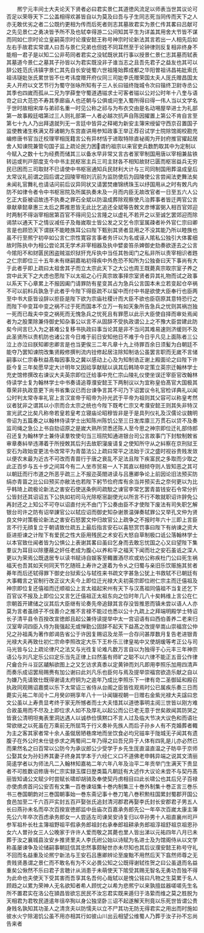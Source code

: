 <!-- { "loadSidebar": true } -->
　　熈宁元丰间士大夫论天下贤者必曰君实景仁其道徳风流足以师表当世其议论可否足以荣辱天下二公盖相得欢甚皆自以为莫及曰吾与子生同志死当同传而天下之人亦无敢优劣之者二公既约更相为传而后死者则志其墓故君实为景仁传其畧曰吕献可之先见景仁之勇决皆予所不及也轼幸得游二公间知其平生为详盖其用舍大节皆不谋而同如仁宗时论立皇嗣英宗时论濮安懿王称号神宗时论新法其言若出一人相先后如左右手故君实常谓人曰吾与景仁兄弟也但姓不同耳然至于论钟律则反复相非终身不能相一君子是以知二公非苟同者君实之没轼既状其行事以授景仁景仁志其墓而轼表其墓道今景仁之墓其子孙皆以为君实既没非子谁当志之且吾先君子之益友也其可以辞公姓范氏讳镇字景仁其先自长安徙蜀六世祖隆始葬成都之华阳曽祖讳昌祐妣索氏祖讳璲妣张氏累世皆不仕考讳度赠开府仪同三司妣李氏赠荣国太夫人厐氏赠昌国太夫人开府以文艺节行为蜀守张咏所知有子三人长曰镃终陇城令次曰锴终卫尉寺丞公其季也四嵗而孤从二兄为学薛奎守蜀道遇镃求士可客者镃以公对公时年十八奎与语竒之曰大范恐不寿其季廊庙人也还朝与公俱或问奎入蜀所得曰得一伟人当以文学名于世时故相宋庠与弟祁名重一时见公称之祁与为布衣交由是名动埸屋举进士为礼部第一故事殿廷唱第过三人则礼部第一人者必越次抗声自陈因擢置上第公不肯自言至第七十九人乃出拜退就列无一言廷中皆异之释褐为新安主簿宋绶留守西京召置国子监使教诸生秩满又荐诸朝为东宫直讲用参知政事王举正荐召试学士院除馆阁校勘充编修唐书官当迁校理宰相厐籍言公有异材恬于进取特除直袐阁为开封府推官擢起居舍人知谏院兼管句国子监上疏论民力困谓约祖宗以来官吏兵数酌取其中为定制以今赋入之数十七为经费而储其三以备水早非常又言古者冡宰制国用唐以宰相兼盐铁转运或判戸部度支今中书主民枢宻主兵三司主财各不相知故财已匮而枢宻益兵无穷民已困而三司取财不巳请使中书枢宻通知兵民财利大计与三司同制国用葬温成皇后太常议礼前谓之园后谓之园陵宰相刘沆前为监防使后为园陵使公言尝闻法吏舞法矣未闻礼官舞礼也请诘问前后议异同状又请罢焚瘗锦绣珠玉以纾国用从之时有敇凡内防不如律令者令中书枢宻院及所属执奏未及一月而内臣无故改官者一日至五六人公乞正大臣被诏故违不执奏之罪石全斌以防温成葬除观察使凡治葬事者皆迁两官公言章献章懿章惠三太后之葬推恩皆无此比乞追还全斌等告敇文彦愽富弼入相百官郊迎时两制不得诣宰相居第百官不得间见公言隆之以虚礼不若开之以至诚乞罢郊迎而除谒禁以通天下之情议减任子及毎嵗取士皆公发之又乞令宗室属疎者补外官仁宗曰卿言是也顾恐天下谓朕不能睦族耳公曰陛下甄别其贤者显用之不没其能乃所以睦族也虽不行至熈宁初卒如公言仁宗性寛容言事者务讦以为名或诬人隂私公独引大体畧细故时陈执中为相公尝论其无学术非宰相器及执中嬖妾笞杀婢御史劾奏欲逐去之公言今隂阳不和财匮民困盗贼滋炽狱犴充斥执中当任其咎闺门之私非所以责宰相识者韪之仁宗即位三十五年未有继嗣嘉祐初得疾中外危恐不知所为公独奋曰天下事尚有大于此者乎即上疏曰太祖舍其子而立太宗此天下之大公也周王既薨真宗取宗室子养之宫中此天下之大虑也愿陛下以太祖之心行真宗故事择宗室贤者异其礼物而试之政事以系天下心章累上不报因阖门请罪防有星变其占为急兵公言国本未立若变起仓卒祸不可以前料兵孰急于此者乎今陛下得臣疏不以留中而付中书是欲使大臣奉行也臣两至中书大臣皆设辞以拒臣是陛下欲为宗庙社稷计而大臣不欲也臣窃原其意特恐行之而陛下中变耳中变之祸不过于死而国本不立万一有如天象所告急兵之忧则其祸岂独一死而已哉夫中变之祸死而无愧急兵之忧死且有罪愿以此示大臣使自择而审处焉闻者为之股栗除兼侍御史知杂事公以言不从固辞不受执政谓公上之不豫大臣尝建此防矣今间言巳入为之甚难公复移书执政曰事当论其是非不当问其难易速则济缓则不及此圣贤所以贵机防也诸公言今日难于前日安知他日不难于今日乎凡见上面陈者三公泣上亦泣曰朕知卿忠卿言是也当更俟三二年凡章十九上待罪百余日须髪为白朝廷不能夺乃罢知谏院改集贤殿修撰判流内铨修起居注除知制诰公虽罢言职而无嵗不言储嗣事以仁宗春秋益髙每因事及之冀以感动上心及为知制诰正谢上殿面论之曰陛下许臣今复三年矣愿早定大计明年又因祫享献赋以讽其后韩琦卒定策立英宗迁翰林学士充史馆修撰改右谏议大夫英宗即位迁给事中充仁宗山陵礼仪使坐误迁宰臣官改翰林侍读学士复为翰林学士中书奏请追尊濮安懿王下两制议以为宜称皇伯髙官大国极其尊荣非执政意更下尚书省集议已而台谏争言其不可乃下诏罢议令礼官检详典礼以闻公时判太常寺率礼官上言汉宣帝于昭帝为孙光武于平帝为祖则其父容可以称皇考然议者犹非之谓其以小宗而合太宗之统也今陛下既考仁宗又考濮安懿王则其失非特汉宣光武之比矣凡称帝若皇若皇考立寝庙论昭穆皆非是于是具列仪礼及汉儒论议魏明帝诏为五篇奏之以翰林侍读学士出知陈州陈饥公至三日发库廪三万贯石以贷不及奏监司绳之急公上书自劾诏原之是嵗大熟所贷悉还陈人至今思之神宗即位迁礼部侍郎召还复为翰林学士兼侍读羣牧使句当三班院知通进银台司公言故事门下封駮制敇省审章奏紏举违滞着于所授敇其后刋去故职寖废请复之使知所守从之紏察在京刑狱王安石为政始变更法令改常平为青苗法公上疏曰常平之法始于汉之盛时视谷贵贱发敛以便农末最为近古不可改而青苗行于唐之衰乱不足法且陛下疾富民之多取而少取之此正百步与五十步之间耳今有二人坐市贸易一人下其直以相倾夺则人皆知恶之其可以朝廷而行市道之所恶乎疏三上不报迩英閤进读与吕惠卿争论上前因论旧法预买防绢亦青苗之比公曰预买亦敝法也若陛下躬节俭府库有余当并预买去之奈何更以为比乎韩琦上疏极论新法之害安石使送条例司疏駮之谏官李常乞罢青苗钱安石令常分折公皆封还其诏诏五下公执如初司马光除枢宻副使光以所言不行不敢就职诏许辞免公再封还之上知公不可夺以诏直付光不由门下公奏由臣不才使陛下废法有司失职乞解银台司许之防有诏举諌官公以轼应诏而御史知杂谢景温弹奏轼罪公又举孔文仲为贤良文仲对策极论新法之害安石怒罢文仲归故官公上疏争之不报时年六十三即上言臣言不行无顔复立于朝请致仕疏五上最后指言安石以喜怒赏罚事曰陛下有纳谏之资大臣进拒谏之计陛下有爱民之性大臣用残民之术安石大怒自草制极口诋公落翰林学士以本官致仕闻者皆为公惧公上表谢其畧曰虽曰乞身而去敢忘忧国之心又曰望陛下集羣议为耳目以除壅蔽之奸任老成为腹心以养和平之福天下闻而壮之安石虽诋之深人更以为荣焉公既退居专以读书赋诗自娱客至輙置酒尽欢或劝公称疾杜门公曰死生祸福天也吾其如天何同天节乞随班上寿许之遂着为令乆之归蜀与亲旧乐饮赈施其贫者朞年而后还轼得罪下御史台狱索公与轼徃来书疏文字甚急公犹上书救轼不已朝廷有大事輙言之官制行改正议大夫今上即位迁光禄大夫初英宗即位祔仁宗主而迁僖祖及神宗即位复还僖祖而迁顺祖公上言太祖起宋州有天下与汉髙祖同僖祖不当复还乞下百官议不报及上即位公又言乞迁僖祖正太祖东向之位时年几八十矣韩维上言公在仁宗朝首开建储之议其后大臣继有论奏先帝追録其言存没皆推恩而镇未尝以语人人亦莫为言者虽顔子不伐善介之推不言禄不能过也悉以公十九疏上之拜端明殿学士特诏长子清平县令百揆改宣徳郎且起公兼侍读提举中太一宫诏语有曰西伯善养二老来归汉室卑词四臣入侍为我强起无或惮勤公固辞不起天下益髙之改提举嵩山崇福宫公仲兄之孙祖禹为著作郎谒告省公于许因复赐诏及龙茶一合存问甚厚数月复告老进银青光禄大夫再致仕初仁宗命李照改定大乐下王朴乐三律皇祐中又使胡瑗等考正公与司马光皆与公上疏论律尺之法又与光徃复论难凡数万言自以为独得于心元丰三年神宗语公与刘凡定乐公曰定乐当先正律上曰然虽有师旷之聪不以六律不能正五音公作律尺龠合升斗豆区鬴斛欲图上之又乞访求真黍以定黄钟而刘凡即用李照乐加用四清声而奏乐成诏罢局赐赉有加公谢曰此刘凡乐也臣何与焉及提举崇福宫欲造乐献之自以为嫌乃先请致仕既得谢请太府铜为之逾年乃成比李照乐下一律有竒二圣御延和殿召执政同观赐诏嘉奬以乐下太常诏三省侍从台阁之臣皆徃观焉时公已属疾乐奏三日而薨实元祐二年闰十二月癸卯朔享年八十一讣闻辍视朝一日赠右金紫光禄大夫諡曰忠文公虽以上寿贵显考终于家无所憾者而士大夫惜其以道徳事明主阅三世皆以刚方难合故虽用而不尽及上即位求人如不及厚礼以起公而公已老无意于世矣故闻其防哭之皆衰公清明坦夷表里洞达遇人以诚恭俭慎黙口不言人过及临大节决大议色和而语壮常欲继之以死虽在万乘前无所屈笃于行义奏补先族人而后子孙乡人有不克婚葬者輙为主之客其家者常十余人虽僦居陋巷席地而坐饮食必均兄镃率于陇城无子闻其有遗腹子在外公时未仕徒歩求之两蜀间二年乃得之曰吾兄异于人体有四乳是儿亦必然已而果然名之曰百常以公防今为承议郎公少受学于乡先生厐直温直温之子昉卒于京师公娶其女为孙妇养其妻子终身其学本于六经仁义口不道佛老申韩异端之说其文清丽简逺学者以为师法凡二入翰林知嘉祐二年六年八年及治平二年贡举门生满天下贵显者不可胜数诏修唐书仁宗实録玉牒日歴类篇凡朝廷有大述作大议论未尝不与契丹髙丽皆知诵公文赋少时尝赋长啸却胡骑及奉使契丹虏相目曰此长啸公也其后兄子百禄亦使虏虏首问公安否有文集一百巻谏垣集十巻内制集三十巻外制集十巻正言三巻乐书三巻国朝韵对三巻国朝事始一巻东斋记事十巻刀笔八巻积勲柱国累封蜀郡开国公食邑加至二千六百戸实封五百戸娶张氏追封清河郡君再娶李氏封长安郡君子男五人长曰燕孙未名而卒次百揆宣徳郎监中岳庙次百嘉承务郎先公一年卒次百嵗太康主簿先公六年卒次百虑承务郎女一人尝适左司谏吴安诗复归以卒孙男十人祖直襄州司戸参军祖朴长杜主簿祖野祖平假承务郎祖封右承奉郎祖耕承务郎祖淳祖舒祖京祖恩孙女六人曽孙女三人公晚家于许许人爱而敬之其薨也里人皆出涕以元祐四年八月已未葬于汝之襄城县汝安乡推贤里夫人李氏祔公始以诗赋为名进士及为馆阁侍从以文学称虽屡谏争及论储嗣事朝廷信其忠然事颇秘世亦未尽知也其后议濮安懿王称号守礼不回而名益重及论熈宁新法与王安石吕惠卿辨论至废黜不用然后天下翕然师尊之无贵贱贤愚谓之景仁而不敢名有为不义必畏公知之公既得谢轼徃贺之曰公虽退而名益重矣公愀然不乐曰君子言聴计从消患于未萌使天下隂受其赐无智名无勇功吾独不得为此命也夫使天下受其害而吾享其名吾何心哉轼以是愧公铭曰凡物之生莫累于名人顾趋之以累为荣神人无名欲知者希人顾忧之以希为悲熈宁以来孰擅兹器嗟嗟先生名所不置君实在洛公在頴昌皆欲忘民民不汝忘君实既来遁归于洛絷而维之莫之胜脱为天相君为君牧民道逺年徂卒狥以身公独坚卧三诏不起遂解天刑竟以乐死世皆谓公贵身贱名孰知其功圣人之清贪夫以防懦夫以立不尸其功无防无得君实之用出而时施如彼水火宁除渴饥公虽不用亦相其行如彼山川出云相望公维蜀人乃葬于汝子孙不忘尚告来者
